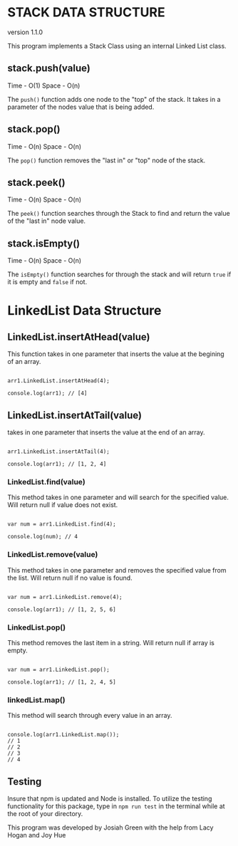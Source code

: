 # STACK DATA STRUCTURE
version 1.1.0 

This program implements a Stack Class using an internal Linked List class. 

## stack.push(value) 
Time - O(1)
Space - O(n)

The `push()` function adds one node to the "top" of the stack. It takes in a parameter of the nodes value that is being added.

## stack.pop()
Time - O(n)
Space - O(n)

The `pop()` function removes the "last in" or "top" node of the stack.

## stack.peek()
Time - O(n)
Space - O(n)

The `peek()` function searches through the Stack to find and return the value of the "last in" node value. 

## stack.isEmpty()
Time - O(n)
Space - O(n)

The `isEmpty()` function searches for through the stack and will return `true` if it is empty and `false` if not. 

# LinkedList Data Structure

## LinkedList.insertAtHead(value)
This function takes in one parameter that inserts the value at the begining of an array.

```arr1 = [];

arr1.LinkedList.insertAtHead(4);

console.log(arr1); // [4]
```

## LinkedList.insertAtTail(value)

 takes in one parameter that inserts the value at the end of an array. 

```arr1 = [1, 2];

arr1.LinkedList.insertAtTail(4);

console.log(arr1); // [1, 2, 4]
```


### LinkedList.find(value)

This method takes in one parameter and will search for the specified value. Will return null if value does not exist. 

```arr1 = [1, 2, 4];

var num = arr1.LinkedList.find(4);

console.log(num); // 4
```


### LinkedList.remove(value) 

This method takes in one parameter and removes the specified value from the list. Will return null if no value is found.  

```arr1 = [1, 2, 4, 5, 6];

var num = arr1.LinkedList.remove(4);

console.log(arr1); // [1, 2, 5, 6]
```


### LinkedList.pop()

This method removes the last item in a string. Will return null if array is empty. 

```arr1 = [1, 2, 4, 5, 6];

var num = arr1.LinkedList.pop();

console.log(arr1); // [1, 2, 4, 5]
```

### linkedList.map()

This method will search through every value in an array.

```arr1 = [1, 2, 3, 4];

console.log(arr1.LinkedList.map());
// 1
// 2
// 3
// 4
```

## Testing

Insure that npm is updated and Node is installed. To utilize the testing functionality for this package, type in ```npm run test``` in the terminal while at the root of your directory.

This program was developed by Josiah Green with the help from Lacy Hogan and Joy Hue
